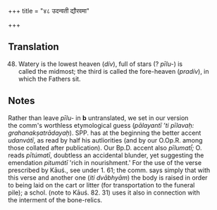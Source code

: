 +++
title = "४८ उदन्वती द्यौरवमा"

+++
## Translation
48. Watery is the lowest heaven (*dív*), full of stars (? *pīlu-*) is  
called the midmost; the third is called the fore-heaven (*pradív*), in  
which the Fathers sit.

## Notes
  
  
  
  
  
Rather than leave *pīlu-* in **b** untranslated, we set in our version  
the comm's worthless etymological guess (*pālayantī ’ti pīlavaḥ:  
grahanakṣatrādayaḥ*). SPP. has at the beginning the better accent  
*udanvátī*, as read by half his autliorities (and by our O.Op.R. among  
those collated after publication). Our Bp.D. accent also *pīlumatī́;* O.  
reads *pītúmatī*, doubtless an accidental blunder, yet suggesting the  
emendation *pitumátī* 'rich in nourishment.' For the use of the verse  
prescribed by Kāuś., see under 1. 61; the comm. says simply that with  
this verse and another one (*iti dvābhyām*) the body is raised in order  
to being laid on the cart or litter (for transportation to the funeral  
pile); a schol. (note to Kāuś. 82. 31) uses it also in connection with  
the interment of the bone-relics.
